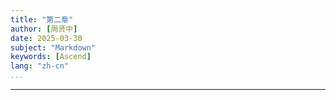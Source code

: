 ```yaml
---
title: "第二章"
author: [周贤中]
date: 2025-03-30
subject: "Markdown"
keywords: [Ascend]
lang: "zh-cn"
...
```


---
